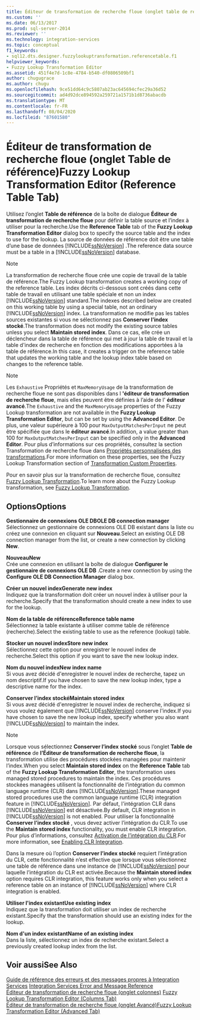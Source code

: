 ```yaml
---
title: Éditeur de transformation de recherche floue (onglet table de référence) | Microsoft Docs
ms.custom: ''
ms.date: 06/13/2017
ms.prod: sql-server-2014
ms.reviewer: ''
ms.technology: integration-services
ms.topic: conceptual
f1_keywords:
- sql12.dts.designer.fuzzylookuptransformation.referencetable.f1
helpviewer_keywords:
- Fuzzy Lookup Transformation Editor
ms.assetid: 451f4e7d-1c8e-4784-b540-df0806509bf1
author: chugugrace
ms.author: chugu
ms.openlocfilehash: 9ce51dd64c9c5807ab23ac645694cfec29a36d52
ms.sourcegitcommit: ad4d92dce894592a259721a1571b1d8736abacdb
ms.translationtype: MT
ms.contentlocale: fr-FR
ms.lasthandoff: 08/04/2020
ms.locfileid: "87601580"
---
```

# <a name="fuzzy-lookup-transformation-editor-reference-table-tab"></a><span data-ttu-id="de3d9-102">Éditeur de transformation de recherche floue (onglet Table de référence)</span><span class="sxs-lookup"><span data-stu-id="de3d9-102">Fuzzy Lookup Transformation Editor (Reference Table Tab)</span></span>
  <span data-ttu-id="de3d9-103">Utilisez l’onglet **Table de référence** de la boîte de dialogue **Éditeur de transformation de recherche floue** pour définir la table source et l’index à utiliser pour la recherche.</span><span class="sxs-lookup"><span data-stu-id="de3d9-103">Use the **Reference Table** tab of the **Fuzzy Lookup Transformation Editor** dialog box to specify the source table and the index to use for the lookup.</span></span> <span data-ttu-id="de3d9-104">La source de données de référence doit être une table d’une base de données [!INCLUDE[ssNoVersion](../includes/ssnoversion-md.md)] .</span><span class="sxs-lookup"><span data-stu-id="de3d9-104">The reference data source must be a table in a [!INCLUDE[ssNoVersion](../includes/ssnoversion-md.md)] database.</span></span>  
  
> [!NOTE]  
>  <span data-ttu-id="de3d9-105">La transformation de recherche floue crée une copie de travail de la table de référence.</span><span class="sxs-lookup"><span data-stu-id="de3d9-105">The Fuzzy Lookup transformation creates a working copy of the reference table.</span></span> <span data-ttu-id="de3d9-106">Les index décrits ci-dessous sont créés dans cette table de travail en utilisant une table spéciale et non un index [!INCLUDE[ssNoVersion](../includes/ssnoversion-md.md)] standard.</span><span class="sxs-lookup"><span data-stu-id="de3d9-106">The indexes described below are created on this working table by using a special table, not an ordinary [!INCLUDE[ssNoVersion](../includes/ssnoversion-md.md)] index.</span></span> <span data-ttu-id="de3d9-107">La transformation ne modifie pas les tables sources existantes si vous ne sélectionnez pas **Conserver l’index stocké**.</span><span class="sxs-lookup"><span data-stu-id="de3d9-107">The transformation does not modify the existing source tables unless you select **Maintain stored index**.</span></span> <span data-ttu-id="de3d9-108">Dans ce cas, elle crée un déclencheur dans la table de référence qui met à jour la table de travail et la table d'index de recherche en fonction des modifications apportées à la table de référence.</span><span class="sxs-lookup"><span data-stu-id="de3d9-108">In this case, it creates a trigger on the reference table that updates the working table and the lookup index table based on changes to the reference table.</span></span>  
  
> [!NOTE]  
>  <span data-ttu-id="de3d9-109">Les `Exhaustive` Propriétés et `MaxMemoryUsage` de la transformation de recherche floue ne sont pas disponibles dans l **'éditeur de transformation de recherche floue**, mais elles peuvent être définies à l’aide de l' **éditeur avancé**.</span><span class="sxs-lookup"><span data-stu-id="de3d9-109">The `Exhaustive` and the `MaxMemoryUsage` properties of the Fuzzy Lookup transformation are not available in the **Fuzzy Lookup Transformation Editor**, but can be set by using the **Advanced Editor**.</span></span> <span data-ttu-id="de3d9-110">De plus, une valeur supérieure à 100 pour `MaxOutputMatchesPerInput` ne peut être spécifiée que dans le **éditeur avancé**.</span><span class="sxs-lookup"><span data-stu-id="de3d9-110">In addition, a value greater than 100 for `MaxOutputMatchesPerInput` can be specified only in the **Advanced Editor**.</span></span> <span data-ttu-id="de3d9-111">Pour plus d’informations sur ces propriétés, consultez la section Transformation de recherche floue dans [Propriétés personnalisées des transformations](data-flow/transformations/transformation-custom-properties.md).</span><span class="sxs-lookup"><span data-stu-id="de3d9-111">For more information on these properties, see the Fuzzy Lookup Transformation section of [Transformation Custom Properties](data-flow/transformations/transformation-custom-properties.md).</span></span>  
  
 <span data-ttu-id="de3d9-112">Pour en savoir plus sur la transformation de recherche floue, consultez [Fuzzy Lookup Transformation](data-flow/transformations/lookup-transformation.md).</span><span class="sxs-lookup"><span data-stu-id="de3d9-112">To learn more about the Fuzzy Lookup transformation, see [Fuzzy Lookup Transformation](data-flow/transformations/lookup-transformation.md).</span></span>  
  
## <a name="options"></a><span data-ttu-id="de3d9-113">Options</span><span class="sxs-lookup"><span data-stu-id="de3d9-113">Options</span></span>  
 <span data-ttu-id="de3d9-114">**Gestionnaire de connexions OLE DB**</span><span class="sxs-lookup"><span data-stu-id="de3d9-114">**OLE DB connection manager**</span></span>  
 <span data-ttu-id="de3d9-115">Sélectionnez un gestionnaire de connexions OLE DB existant dans la liste ou créez une connexion en cliquant sur **Nouveau**.</span><span class="sxs-lookup"><span data-stu-id="de3d9-115">Select an existing OLE DB connection manager from the list, or create a new connection by clicking **New**.</span></span>  
  
 <span data-ttu-id="de3d9-116">**Nouveau**</span><span class="sxs-lookup"><span data-stu-id="de3d9-116">**New**</span></span>  
 <span data-ttu-id="de3d9-117">Crée une connexion en utilisant la boîte de dialogue **Configurer le gestionnaire de connexions OLE DB** .</span><span class="sxs-lookup"><span data-stu-id="de3d9-117">Create a new connection by using the **Configure OLE DB Connection Manager** dialog box.</span></span>  
  
 <span data-ttu-id="de3d9-118">**Créer un nouvel index**</span><span class="sxs-lookup"><span data-stu-id="de3d9-118">**Generate new index**</span></span>  
 <span data-ttu-id="de3d9-119">Indiquez que la transformation doit créer un nouvel index à utiliser pour la recherche.</span><span class="sxs-lookup"><span data-stu-id="de3d9-119">Specify that the transformation should create a new index to use for the lookup.</span></span>  
  
 <span data-ttu-id="de3d9-120">**Nom de la table de référence**</span><span class="sxs-lookup"><span data-stu-id="de3d9-120">**Reference table name**</span></span>  
 <span data-ttu-id="de3d9-121">Sélectionnez la table existante à utiliser comme table de référence (recherche).</span><span class="sxs-lookup"><span data-stu-id="de3d9-121">Select the existing table to use as the reference (lookup) table.</span></span>  
  
 <span data-ttu-id="de3d9-122">**Stocker un nouvel index**</span><span class="sxs-lookup"><span data-stu-id="de3d9-122">**Store new index**</span></span>  
 <span data-ttu-id="de3d9-123">Sélectionnez cette option pour enregistrer le nouvel index de recherche.</span><span class="sxs-lookup"><span data-stu-id="de3d9-123">Select this option if you want to save the new lookup index.</span></span>  
  
 <span data-ttu-id="de3d9-124">**Nom du nouvel index**</span><span class="sxs-lookup"><span data-stu-id="de3d9-124">**New index name**</span></span>  
 <span data-ttu-id="de3d9-125">Si vous avez décidé d'enregistrer le nouvel index de recherche, tapez un nom descriptif.</span><span class="sxs-lookup"><span data-stu-id="de3d9-125">If you have chosen to save the new lookup index, type a descriptive name for the index.</span></span>  
  
 <span data-ttu-id="de3d9-126">**Conserver l’index stocké**</span><span class="sxs-lookup"><span data-stu-id="de3d9-126">**Maintain stored index**</span></span>  
 <span data-ttu-id="de3d9-127">Si vous avez décidé d'enregistrer le nouvel index de recherche, indiquez si vous voulez également que [!INCLUDE[ssNoVersion](../includes/ssnoversion-md.md)] conserve l'index.</span><span class="sxs-lookup"><span data-stu-id="de3d9-127">If you have chosen to save the new lookup index, specify whether you also want [!INCLUDE[ssNoVersion](../includes/ssnoversion-md.md)] to maintain the index.</span></span>  
  
> [!NOTE]  
>  <span data-ttu-id="de3d9-128">Lorsque vous sélectionnez **Conserver l’index stocké** sous l’onglet **Table de référence** de **l’Éditeur de transformation de recherche floue**, la transformation utilise des procédures stockées managées pour maintenir l’index.</span><span class="sxs-lookup"><span data-stu-id="de3d9-128">When you select **Maintain stored index** on the **Reference Table** tab of the **Fuzzy Lookup Transformation Editor**, the transformation uses managed stored procedures to maintain the index.</span></span> <span data-ttu-id="de3d9-129">Ces procédures stockées managées utilisent la fonctionnalité de l’intégration du common language runtime (CLR) dans [!INCLUDE[ssNoVersion](../includes/ssnoversion-md.md)].</span><span class="sxs-lookup"><span data-stu-id="de3d9-129">These managed stored procedures use the common language runtime (CLR) integration feature in [!INCLUDE[ssNoVersion](../includes/ssnoversion-md.md)].</span></span> <span data-ttu-id="de3d9-130">Par défaut, l'intégration CLR dans [!INCLUDE[ssNoVersion](../includes/ssnoversion-md.md)] est désactivée.</span><span class="sxs-lookup"><span data-stu-id="de3d9-130">By default, CLR integration in [!INCLUDE[ssNoVersion](../includes/ssnoversion-md.md)] is not enabled.</span></span> <span data-ttu-id="de3d9-131">Pour utiliser la fonctionnalité **Conserver l’index stocké** , vous devez activer l’intégration du CLR.</span><span class="sxs-lookup"><span data-stu-id="de3d9-131">To use the **Maintain stored index** functionality, you must enable CLR integration.</span></span> <span data-ttu-id="de3d9-132">Pour plus d’informations, consultez [Activation de l’intégration du CLR](../relational-databases/clr-integration/clr-integration-enabling.md).</span><span class="sxs-lookup"><span data-stu-id="de3d9-132">For more information, see [Enabling CLR Integration](../relational-databases/clr-integration/clr-integration-enabling.md).</span></span>  
>   
>  <span data-ttu-id="de3d9-133">Dans la mesure où l’option **Conserver l’index stocké** requiert l’intégration du CLR, cette fonctionnalité n’est effective que lorsque vous sélectionnez une table de référence dans une instance de [!INCLUDE[ssNoVersion](../includes/ssnoversion-md.md)] pour laquelle l’intégration du CLR est activée.</span><span class="sxs-lookup"><span data-stu-id="de3d9-133">Because the **Maintain stored index** option requires CLR integration, this feature works only when you select a reference table on an instance of [!INCLUDE[ssNoVersion](../includes/ssnoversion-md.md)] where CLR integration is enabled.</span></span>  
  
 <span data-ttu-id="de3d9-134">**Utiliser l'index existant**</span><span class="sxs-lookup"><span data-stu-id="de3d9-134">**Use existing index**</span></span>  
 <span data-ttu-id="de3d9-135">Indiquez que la transformation doit utiliser un index de recherche existant.</span><span class="sxs-lookup"><span data-stu-id="de3d9-135">Specify that the transformation should use an existing index for the lookup.</span></span>  
  
 <span data-ttu-id="de3d9-136">**Nom d'un index existant**</span><span class="sxs-lookup"><span data-stu-id="de3d9-136">**Name of an existing index**</span></span>  
 <span data-ttu-id="de3d9-137">Dans la liste, sélectionnez un index de recherche existant.</span><span class="sxs-lookup"><span data-stu-id="de3d9-137">Select a previously created lookup index from the list.</span></span>  
  
## <a name="see-also"></a><span data-ttu-id="de3d9-138">Voir aussi</span><span class="sxs-lookup"><span data-stu-id="de3d9-138">See Also</span></span>  
 <span data-ttu-id="de3d9-139">[Guide de référence des erreurs et des messages propres à Integration Services](../../2014/integration-services/integration-services-error-and-message-reference.md) </span><span class="sxs-lookup"><span data-stu-id="de3d9-139">[Integration Services Error and Message Reference](../../2014/integration-services/integration-services-error-and-message-reference.md) </span></span>  
 <span data-ttu-id="de3d9-140">[Éditeur de transformation de recherche floue &#40;onglet colonnes&#41;](../../2014/integration-services/fuzzy-lookup-transformation-editor-columns-tab.md) </span><span class="sxs-lookup"><span data-stu-id="de3d9-140">[Fuzzy Lookup Transformation Editor &#40;Columns Tab&#41;](../../2014/integration-services/fuzzy-lookup-transformation-editor-columns-tab.md) </span></span>  
 [<span data-ttu-id="de3d9-141">Éditeur de transformation de recherche floue &#40;onglet Avancé&#41;</span><span class="sxs-lookup"><span data-stu-id="de3d9-141">Fuzzy Lookup Transformation Editor &#40;Advanced Tab&#41;</span></span>](../../2014/integration-services/fuzzy-lookup-transformation-editor-advanced-tab.md)  
  
  
